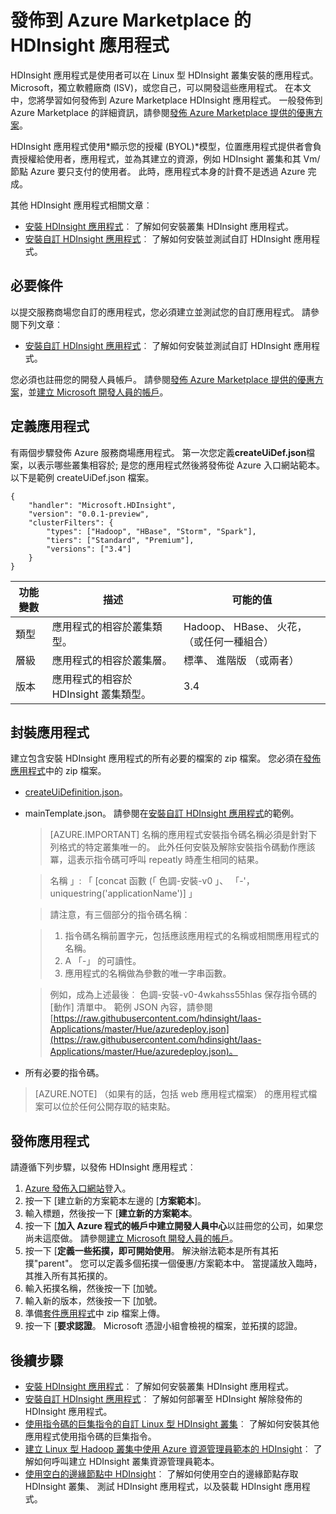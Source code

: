 <properties
    pageTitle="發佈 HDInsight 應用程式 |Microsoft Azure"
    description="瞭解如何建立及發佈 HDInsight 應用程式。"
    services="hdinsight"
    documentationCenter=""
    authors="mumian"
    manager="jhubbard"
    editor="cgronlun"
    tags="azure-portal"/>

<tags
    ms.service="hdinsight"
    ms.devlang="na"
    ms.topic="hero-article"
    ms.tgt_pltfrm="na"
    ms.workload="big-data"
    ms.date="10/18/2016"
    ms.author="jgao"/>

# <a name="publish-hdinsight-applications-into-the-azure-marketplace"></a>發佈到 Azure Marketplace 的 HDInsight 應用程式

HDInsight 應用程式是使用者可以在 Linux 型 HDInsight 叢集安裝的應用程式。 Microsoft，獨立軟體廠商 (ISV)，或您自己，可以開發這些應用程式。 在本文中，您將學習如何發佈到 Azure Marketplace HDInsight 應用程式。  一般發佈到 Azure Marketplace 的詳細資訊，請參閱[發佈 Azure Marketplace 提供的優惠方案](../marketplace-publishing/marketplace-publishing-getting-started.md)。

HDInsight 應用程式使用*顯示您的授權 (BYOL)*模型，位置應用程式提供者會負責授權給使用者，應用程式，並為其建立的資源，例如 HDInsight 叢集和其 Vm/節點 Azure 要只支付的使用者。 此時，應用程式本身的計費不是透過 Azure 完成。

其他 HDInsight 應用程式相關文章︰

- [安裝 HDInsight 應用程式](hdinsight-apps-install-applications.md)︰ 了解如何安裝叢集 HDInsight 應用程式。
- [安裝自訂 HDInsight 應用程式](hdinsight-apps-install-custom-applications.md)︰ 了解如何安裝並測試自訂 HDInsight 應用程式。

 
## <a name="prerequisites"></a>必要條件

以提交服務商場您自訂的應用程式，您必須建立並測試您的自訂應用程式。 請參閱下列文章︰

- [安裝自訂 HDInsight 應用程式](hdinsight-apps-install-custom-applications.md)︰ 了解如何安裝並測試自訂 HDInsight 應用程式。

您必須也註冊您的開發人員帳戶。 請參閱[發佈 Azure Marketplace 提供的優惠方案](../marketplace-publishing/marketplace-publishing-getting-started.md)，並[建立 Microsoft 開發人員的帳戶](../marketplace-publishing/marketplace-publishing-accounts-creation-registration.md)。

## <a name="define-application"></a>定義應用程式

有兩個步驟發佈 Azure 服務商場應用程式。  第一次您定義**createUiDef.json**檔案，以表示哪些叢集相容於; 是您的應用程式然後將發佈從 Azure 入口網站範本。 以下是範例 createUiDef.json 檔案。

    {
        "handler": "Microsoft.HDInsight",
        "version": "0.0.1-preview",
        "clusterFilters": {
            "types": ["Hadoop", "HBase", "Storm", "Spark"],
            "tiers": ["Standard", "Premium"],
            "versions": ["3.4"]
        }
    }


|功能變數  | 描述   | 可能的值|
|-------|---------------|----------------|
|類型  | 應用程式的相容於叢集類型。    |Hadoop、 HBase、 火花，（或任何一種組合）|
|層級  | 應用程式的相容於叢集層。    |標準、 進階版 （或兩者）|
|版本|  應用程式的相容於 HDInsight 叢集類型。    |3.4|

## <a name="package-application"></a>封裝應用程式

建立包含安裝 HDInsight 應用程式的所有必要的檔案的 zip 檔案。 您必須在[發佈應用程式](#publish-application)中的 zip 檔案。

- [createUiDefinition.json](#define-application)。
- mainTemplate.json。 請參閱在[安裝自訂 HDInsight 應用程式](hdinsight-apps-install-custom-applications.md)的範例。

    >[AZURE.IMPORTANT] 名稱的應用程式安裝指令碼名稱必須是針對下列格式的特定叢集唯一的。 此外任何安裝及解除安裝指令碼動作應該冪，這表示指令碼可呼叫 repeatly 時產生相同的結果。
    
    >   名稱 」: 「 [concat 函數 (「 色調-安裝-v0 」、 「-'，uniquestring('applicationName')] 」
        
    >請注意，有三個部分的指令碼名稱︰
        
    >   1. 指令碼名稱前置字元，包括應該應用程式的名稱或相關應用程式的名稱。
    >   2. A 「-」 的可讀性。
    >   3. 應用程式的名稱做為參數的唯一字串函數。

    >   例如，成為上述最後︰ 色調-安裝-v0-4wkahss55hlas 保存指令碼的 [動作] 清單中。 範例 JSON 內容，請參閱[https://raw.githubusercontent.com/hdinsight/Iaas-Applications/master/Hue/azuredeploy.json](https://raw.githubusercontent.com/hdinsight/Iaas-Applications/master/Hue/azuredeploy.json)。

- 所有必要的指令碼。

> [AZURE.NOTE] （如果有的話，包括 web 應用程式檔案） 的應用程式檔案可以位於任何公開存取的結束點。

## <a name="publish-application"></a>發佈應用程式

請遵循下列步驟，以發佈 HDInsight 應用程式︰

1. [Azure 發佈入口網站](https://publish.windowsazure.com/)登入。
2. 按一下 [建立新的方案範本左邊的 [**方案範本**]。
3. 輸入標題，然後按一下 [**建立新的方案範本**。
3. 按一下 [**加入 Azure 程式的帳戶中建立開發人員中心**以註冊您的公司，如果您尚未這麼做。  請參閱[建立 Microsoft 開發人員的帳戶](../marketplace-publishing/marketplace-publishing-accounts-creation-registration.md)。
4. 按一下 [**定義一些拓撲，即可開始使用**。 解決辦法範本是所有其拓撲"parent"。 您可以定義多個拓撲一個優惠/方案範本中。 當提議放入臨時，其推入所有其拓撲的。 
4. 輸入拓撲名稱，然後按一下 [加號。
5. 輸入新的版本，然後按一下 [加號。
6. 準備[套件應用程式](#package-application)中 zip 檔案上傳。  
7. 按一下 [**要求認證**。 Microsoft 憑證小組會檢視的檔案，並拓撲的認證。

## <a name="next-steps"></a>後續步驟

- [安裝 HDInsight 應用程式](hdinsight-apps-install-applications.md)︰ 了解如何安裝叢集 HDInsight 應用程式。
- [安裝自訂 HDInsight 應用程式](hdinsight-apps-install-custom-applications.md)︰ 了解如何部署至 HDInsight 解除發佈的 HDInsight 應用程式。
- [使用指令碼的巨集指令的自訂 Linux 型 HDInsight 叢集](hdinsight-hadoop-customize-cluster-linux.md)︰ 了解如何安裝其他應用程式使用指令碼的巨集指令。
- [建立 Linux 型 Hadoop 叢集中使用 Azure 資源管理員範本的 HDInsight](hdinsight-hadoop-create-linux-clusters-arm-templates.md)︰ 了解如何呼叫建立 HDInsight 叢集資源管理員範本。
- [使用空白的邊緣節點中 HDInsight](hdinsight-apps-use-edge-node.md)︰ 了解如何使用空白的邊緣節點存取 HDInsight 叢集、 測試 HDInsight 應用程式，以及裝載 HDInsight 應用程式。

